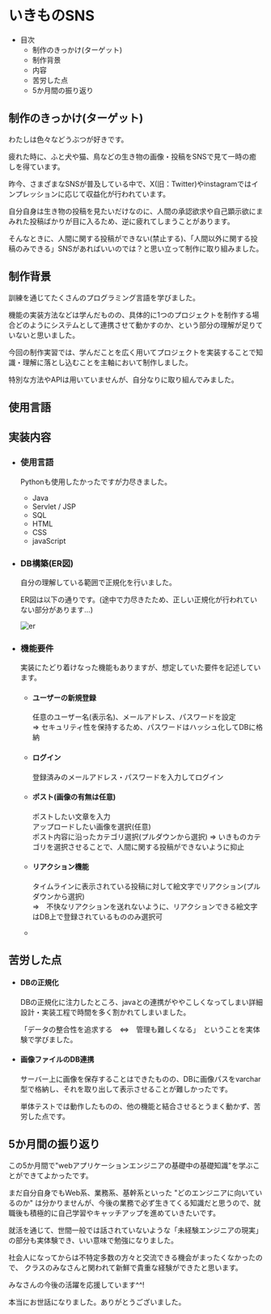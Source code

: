 # いきものSNS

- 目次
  - 制作のきっかけ(ターゲット)
  - 制作背景
  - 内容
  - 苦労した点
  - 5か月間の振り返り  

  

## 制作のきっかけ(ターゲット)
  わたしは色々などうぶつが好きです。
  
  疲れた時に、ふと犬や猫、鳥などの生き物の画像・投稿をSNSで見て一時の癒しを得ています。

  昨今、さまざまなSNSが普及している中で、X(旧：Twitter)やinstagramではインプレッションに応じて収益化が行われています。
  
  自分自身は生き物の投稿を見たいだけなのに、人間の承認欲求や自己顕示欲にまみれた投稿ばかりが目に入るため、逆に疲れてしまうことがあります。

  そんなときに、人間に関する投稿ができない(禁止する)、「人間以外に関する投稿のみできる」SNSがあればいいのでは？と思い立って制作に取り組みました。 



## 制作背景
  訓練を通じてたくさんのプログラミング言語を学びました。
  
  機能の実装方法などは学んだものの、具体的に1つのプロジェクトを制作する場合どのようにシステムとして連携させて動かすのか、という部分の理解が足りていないと思いました。

  今回の制作実習では、学んだことを広く用いてプロジェクトを実装することで知識・理解に落とし込むことを主軸において制作しました。
  
  特別な方法やAPIは用いていませんが、自分なりに取り組んでみました。

## 使用言語  


## 実装内容
  - ### 使用言語
    Pythonも使用したかったですが力尽きました。  
    
    - Java
    - Servlet / JSP
    - SQL
    - HTML
    - CSS
    - javaScript


  - ### DB構築(ER図)

    自分の理解している範囲で正規化を行いました。
    
    ER図は以下の通りです。(途中で力尽きたため、正しい正規化が行われていない部分があります…)
    
    ![er](https://github.com/user-attachments/assets/c067b8fd-bfac-4438-92cd-5232322fc024)

  - ### 機能要件  
    実装にたどり着けなった機能もありますが、想定していた要件を記述しています。  
    
    - #### ユーザーの新規登録
      
      任意のユーザー名(表示名)、メールアドレス、パスワードを設定  
        ⇒ セキュリティ性を保持するため、パスワードはハッシュ化してDBに格納
     
    - #### ログイン

      登録済みのメールアドレス・パスワードを入力してログイン
     
    - #### ポスト(画像の有無は任意)

      ポストしたい文章を入力  
      アップロードしたい画像を選択(任意)  
      ポスト内容に沿ったカテゴリ選択(プルダウンから選択)
        ⇒ いきものカテゴリを選択させることで、人間に関する投稿ができないように抑止
      
       
    - #### リアクション機能

      タイムラインに表示されている投稿に対して絵文字でリアクション(プルダウンから選択)  
        ⇒　不快なリアクションを送れないように、リアクションできる絵文字はDB上で登録されているもののみ選択可

    - 


## 苦労した点
  
  - #### DBの正規化

    DBの正規化に注力したところ、javaとの連携がややこしくなってしまい詳細設計・実装工程で時間を多く割かれてしまいました。

    「データの整合性を追求する　⇔　管理も難しくなる」　ということを実体験で学びました。  

  
  - #### 画像ファイルのDB連携

    サーバー上に画像を保存することはできたものの、DBに画像パスをvarchar型で格納し、それを取り出して表示させることが難しかったです。

    単体テストでは動作したものの、他の機能と結合させるとうまく動かず、苦労した点です。  


##  5か月間の振り返り
  
  この5か月間で"webアプリケーションエンジニアの基礎中の基礎知識"を学ぶことができてよかったです。
  
  まだ自分自身でもWeb系、業務系、基幹系といった "どのエンジニアに向いているのか" は分かりませんが、今後の業務で必ず生きてくる知識だと思うので、就職後も積極的に自己学習やキャッチアップを進めていきたいです。
  
  就活を通じて、世間一般では話されていないような「未経験エンジニアの現実」の部分も実体験でき、いい意味で勉強になりました。
  

  
  社会人になってからは不特定多数の方々と交流できる機会がまったくなかったので、
  クラスのみなさんと関われて新鮮で貴重な経験ができたと思います。

  みなさんの今後の活躍を応援しています^^!  
  

    
  
  本当にお世話になりました。ありがとうございました。

  
